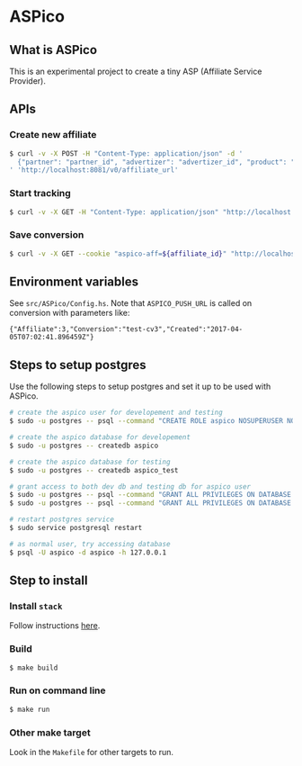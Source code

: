 # ASPico

## What is ASPico

This is an experimental project to create a tiny ASP (Affiliate Service Provider).

## APIs

### Create new affiliate

```bash
$ curl -v -X POST -H "Content-Type: application/json" -d '
  {"partner": "partner_id", "advertizer": "advertizer_id", "product": "product_id", "redirectTo": "redirect_url"}
' 'http://localhost:8081/v0/affiliate_url'
```

### Start tracking

```bash
$ curl -v -X GET -H "Content-Type: application/json" "http://localhost:8081/v0/track/${affiliate_id}"
```

### Save conversion

```bash
$ curl -v -X GET --cookie "aspico-aff=${affiliate_id}" "http://localhost:8081/v0/cv?cid=${conversion_id}"
```

## Environment variables

See `src/ASPico/Config.hs`.
Note that `ASPICO_PUSH_URL` is called on conversion with parameters like:

```
{"Affiliate":3,"Conversion":"test-cv3","Created":"2017-04-05T07:02:41.896459Z"}
```

## Steps to setup postgres

Use the following steps to setup postgres and set it up to be used with ASPico.

```sh
# create the aspico user for developement and testing
$ sudo -u postgres -- psql --command "CREATE ROLE aspico NOSUPERUSER NOCREATEDB NOCREATEROLE INHERIT LOGIN ENCRYPTED PASSWORD '3pUiRmS2Rv6f28uW'"

# create the aspico database for developement
$ sudo -u postgres -- createdb aspico

# create the aspico database for testing
$ sudo -u postgres -- createdb aspico_test

# grant access to both dev db and testing db for aspico user
$ sudo -u postgres -- psql --command "GRANT ALL PRIVILEGES ON DATABASE aspico TO aspico"
$ sudo -u postgres -- psql --command "GRANT ALL PRIVILEGES ON DATABASE aspico_test TO aspico"

# restart postgres service
$ sudo service postgresql restart

# as normal user, try accessing database
$ psql -U aspico -d aspico -h 127.0.0.1
```

## Step to install

### Install `stack`

Follow instructions [here](https://github.com/commercialhaskell/stack#how-to-install).

### Build

```sh
$ make build
```

### Run on command line

```sh
$ make run
```

### Other make target

Look in the `Makefile` for other targets to run.
